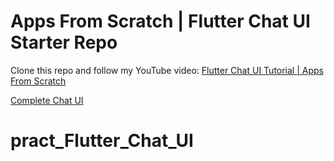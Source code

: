 # Apps From Scratch | Flutter Chat UI Starter Repo

Clone this repo and follow my YouTube video: [Flutter Chat UI Tutorial | Apps From Scratch](https://youtu.be/h-igXZCCrrc)

[Complete Chat UI](https://github.com/MarcusNg/flutter_chat_ui)
# pract_Flutter_Chat_UI
